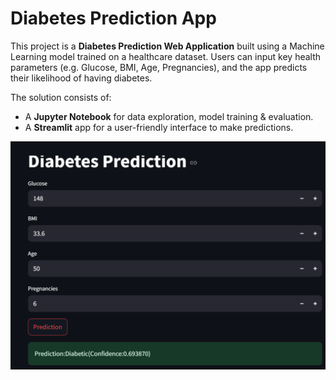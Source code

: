 # Diabetes Prediction App

This project is a **Diabetes Prediction Web Application** built using a Machine Learning model trained on a healthcare dataset. Users can input key health parameters (e.g. Glucose, BMI, Age, Pregnancies), and the app predicts their likelihood of having diabetes.

The solution consists of:
- A **Jupyter Notebook** for data exploration, model training & evaluation.
- A **Streamlit** app for a user-friendly interface to make predictions.

![App Screenshot](https://github.com/shirleychidinma24/Diabetes_Prediction/blob/main/Diabetes%20prediction%20screenshot.png)
